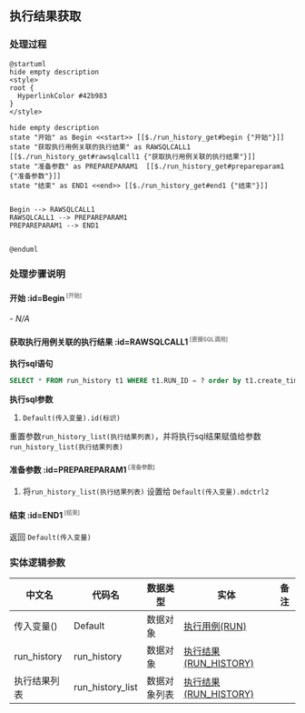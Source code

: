 ## 执行结果获取 <!-- {docsify-ignore-all} -->

   

### 处理过程

```plantuml
@startuml
hide empty description
<style>
root {
  HyperlinkColor #42b983
}
</style>

hide empty description
state "开始" as Begin <<start>> [[$./run_history_get#begin {"开始"}]]
state "获取执行用例关联的执行结果" as RAWSQLCALL1  [[$./run_history_get#rawsqlcall1 {"获取执行用例关联的执行结果"}]]
state "准备参数" as PREPAREPARAM1  [[$./run_history_get#prepareparam1 {"准备参数"}]]
state "结束" as END1 <<end>> [[$./run_history_get#end1 {"结束"}]]


Begin --> RAWSQLCALL1
RAWSQLCALL1 --> PREPAREPARAM1
PREPAREPARAM1 --> END1


@enduml
```


### 处理步骤说明

#### 开始 :id=Begin<sup class="footnote-symbol"> <font color=gray size=1>[开始]</font></sup>



*- N/A*
#### 获取执行用例关联的执行结果 :id=RAWSQLCALL1<sup class="footnote-symbol"> <font color=gray size=1>[直接SQL调用]</font></sup>



<p class="panel-title"><b>执行sql语句</b></p>

```sql
SELECT * FROM run_history t1 WHERE t1.RUN_ID = ? order by t1.create_time desc
```

<p class="panel-title"><b>执行sql参数</b></p>

1. `Default(传入变量).id(标识)`

重置参数`run_history_list(执行结果列表)`，并将执行sql结果赋值给参数`run_history_list(执行结果列表)`

#### 准备参数 :id=PREPAREPARAM1<sup class="footnote-symbol"> <font color=gray size=1>[准备参数]</font></sup>



1. 将`run_history_list(执行结果列表)` 设置给  `Default(传入变量).mdctrl2`

#### 结束 :id=END1<sup class="footnote-symbol"> <font color=gray size=1>[结束]</font></sup>



返回 `Default(传入变量)`



### 实体逻辑参数

|    中文名   |    代码名    |  数据类型    |  实体   |备注 |
| --------| --------| -------- | -------- | --------   |
|传入变量(<i class="fa fa-check"/></i>)|Default|数据对象|[执行用例(RUN)](module/TestMgmt/Run.md)||
|run_history|run_history|数据对象|[执行结果(RUN_HISTORY)](module/TestMgmt/Run_history.md)||
|执行结果列表|run_history_list|数据对象列表|[执行结果(RUN_HISTORY)](module/TestMgmt/Run_history.md)||
